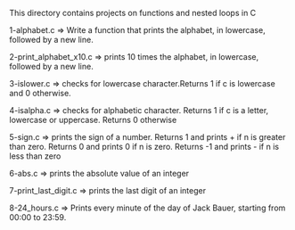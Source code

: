 This directory contains projects on functions and nested loops in C

1-alphabet.c => Write a function that prints the alphabet, in lowercase, followed by a new line.

2-print_alphabet_x10.c => prints 10 times the alphabet, in lowercase, followed by a new line.

3-islower.c =>  checks for lowercase character.Returns 1 if c is lowercase and 0 otherwise.

4-isalpha.c => checks for alphabetic character. Returns 1 if c is a letter, lowercase or uppercase. Returns 0 otherwise

5-sign.c => prints the sign of a number. Returns 1 and prints + if n is greater than zero. Returns 0 and prints 0 if n is zero. Returns -1 and prints - if n is less than zero

6-abs.c => prints the absolute value of an integer

7-print_last_digit.c => prints the last digit of an integer

8-24_hours.c => Prints every minute of the day of Jack Bauer, starting from 00:00 to 23:59.
